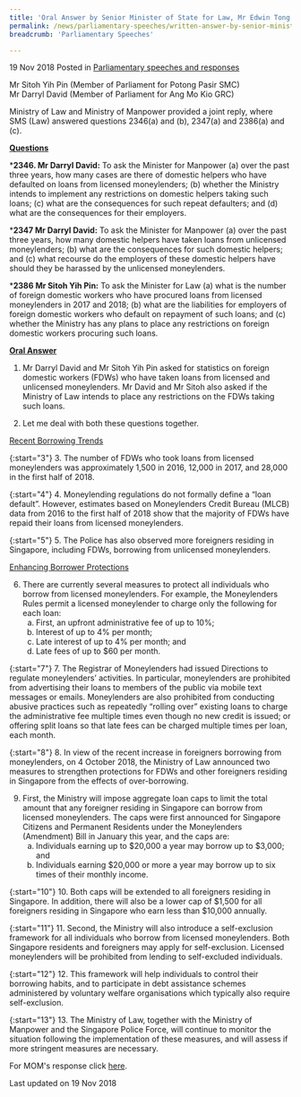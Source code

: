 ```yaml
---
title: 'Oral Answer by Senior Minister of State for Law, Mr Edwin Tong to Parliamentary Questions on Moneylending'
permalink: /news/parliamentary-speeches/written-answer-by-senior-minister-of-state-edwin-tong-to-parliamentary-questions-on-moneylending/
breadcrumb: 'Parliamentary Speeches'

---
```




19 Nov 2018 Posted in [Parliamentary speeches and responses](/news/parliamentary-speeches)

Mr Sitoh Yih Pin (Member of Parliament for Potong Pasir SMC)  
Mr Darryl David (Member of Parliament for Ang Mo Kio GRC)  

Ministry of Law and Ministry of Manpower provided a joint reply, where SMS (Law) answered questions 2346(a) and (b), 2347(a) and 2386(a) and (c).

**<u>Questions</u>**

***2346. Mr Darryl David:** To ask the Minister for Manpower (a) over the past three years, how many cases are there of domestic helpers who have defaulted on loans from licensed moneylenders; (b) whether the Ministry intends to implement any restrictions on domestic helpers taking such loans; (c) what are the consequences for such repeat defaulters; and (d) what are the consequences for their employers.
 
***2347 Mr Darryl David:** To ask the Minister for Manpower (a) over the past three years, how many domestic helpers have taken loans from unlicensed moneylenders; (b) what are the consequences for such domestic helpers; and (c) what recourse do the employers of these domestic helpers have should they be harassed by the unlicensed moneylenders.
 
***2386 Mr Sitoh Yih Pin:** To ask the Minister for Law (a) what is the number of foreign domestic workers who have procured loans from licensed moneylenders in 2017 and 2018; (b) what are the liabilities for employers of foreign domestic workers who default on repayment of such loans; and (c) whether the Ministry has any plans to place any restrictions on foreign domestic workers procuring such loans.


**<u>Oral Answer</u>**


1. Mr Darryl David and Mr Sitoh Yih Pin asked for statistics on foreign domestic workers (FDWs) who have taken loans from licensed and unlicensed moneylenders. Mr David and Mr Sitoh also asked if the Ministry of Law intends to place any restrictions on the FDWs taking such loans.
 
2. Let me deal with both these questions together.

<u>Recent Borrowing Trends</u>

{:start="3"}
3. The number of FDWs who took loans from licensed moneylenders was approximately 1,500 in 2016, 12,000 in 2017, and 28,000 in the first half of 2018.

{:start="4"}
4. Moneylending regulations do not formally define a “loan default”. However, estimates based on Moneylenders Credit Bureau (MLCB) data from 2016 to the first half of 2018 show that the majority of FDWs have repaid their loans from licensed moneylenders.

{:start="5"}
5. The Police has also observed more foreigners residing in Singapore, including FDWs, borrowing from unlicensed moneylenders.

<u>Enhancing Borrower Protections</u>

<ol start="6">
<li>There are currently several measures to protect all individuals who borrow from licensed moneylenders. For example, the Moneylenders Rules permit a licensed moneylender to charge only the following for each loan:

<ol style="list-style-type: lower-alpha">
<li>First, an upfront administrative fee of up to 10%; </li>
<li>Interest of up to 4% per month; </li>
<li>Late interest of up to 4% per month; and </li>
<li>Late fees of up to $60 per month.</li>
</ol>

</li>
</ol>

{:start="7"}
7. The Registrar of Moneylenders had issued Directions to regulate moneylenders’ activities. In particular, moneylenders are prohibited from advertising their loans to members of the public via mobile text messages or emails. Moneylenders are also prohibited from conducting abusive practices such as repeatedly “rolling over” existing loans to charge the administrative fee multiple times even though no new credit is issued; or offering split loans so that late fees can be charged multiple times per loan, each month.

{:start="8"}
8. In view of the recent increase in foreigners borrowing from moneylenders, on 4 October 2018, the Ministry of Law announced two measures to strengthen protections for FDWs and other foreigners residing in Singapore from the effects of over-borrowing.

<ol start="9">
<li> First, the Ministry will impose aggregate loan caps to limit the total amount that any foreigner residing in Singapore can borrow from licensed moneylenders. The caps were first announced for Singapore Citizens and Permanent Residents under the Moneylenders (Amendment) Bill in January this year, and the caps are:

<ol style="list-style-type: lower-alpha">
<li>Individuals earning up to $20,000 a year may borrow up to $3,000; and </li>
 
<li>Individuals earning $20,000 or more a year may borrow up to six times of their monthly income. </li>
</ol>

</li>
</ol>

{:start="10"} 
10. Both caps will be extended to all foreigners residing in Singapore. In addition, there will also be a lower cap of $1,500 for all foreigners residing in Singapore who earn less than $10,000 annually.

{:start="11"}
11. Second, the Ministry will also introduce a self-exclusion framework for all individuals who borrow from licensed moneylenders. Both Singapore residents and foreigners may apply for self-exclusion. Licensed moneylenders will be prohibited from lending to self-excluded individuals.

{:start="12"}
12. This framework will help individuals to control their borrowing habits, and to participate in debt assistance schemes administered by voluntary welfare organisations which typically also require self-exclusion.
 
{:start="13"} 
13. The Ministry of Law, together with the Ministry of Manpower and the Singapore Police Force, will continue to monitor the situation following the implementation of these measures, and will assess if more stringent measures are necessary.


For MOM's response click [here](/news/parliamentary-speeches/written-answer-by-ministry-of-manpower-on-fdws-and-moneylending).

<p class="right-side-updated">Last updated on 19 Nov 2018</p> 
